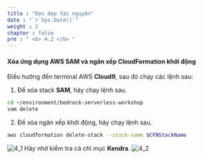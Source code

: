 ```yaml
---
title : "Dọn dẹp tài nguyên"
date : "`r Sys.Date()`"
weight : 2
chapter : false
pre : " <b> 4.2 </b> "
---
```


#### Xóa ứng dụng AWS SAM và ngăn xếp CloudFormation khởi động
Điều hướng đến terminal AWS **Cloud9**, sau đó chạy các lệnh sau:

1. Để xóa stack **SAM**, hãy chạy lệnh sau.
```bash
cd ~/environment/bedrock-serverless-workshop
sam delete 
```
2. Để xóa ngăn xếp khởi động, hãy chạy lệnh sau.

```bash
aws cloudformation delete-stack --stack-name $CFNStackName
```
   ![4_1](/images/4/4_1.png "Clean up Resources")
Hãy nhớ kiểm tra cả chỉ mục **Kendra**.
   ![4_2](/images/4/4_2.png "Clean up Resources")
